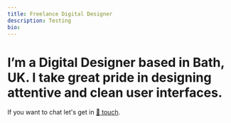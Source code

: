 ```yaml
---
title: Freelance Digital Designer
description: Testing
bio:
---
```


<h1><span>I’m a Digital Designer based in Bath, UK. I take great pride in designing attentive and clean user interfaces.</span></h1>

<p class="beta hero-desc" style="margin-bottom: 56px;">If you want to chat let's get in <a href="#none">🤙 touch</a>.</p>